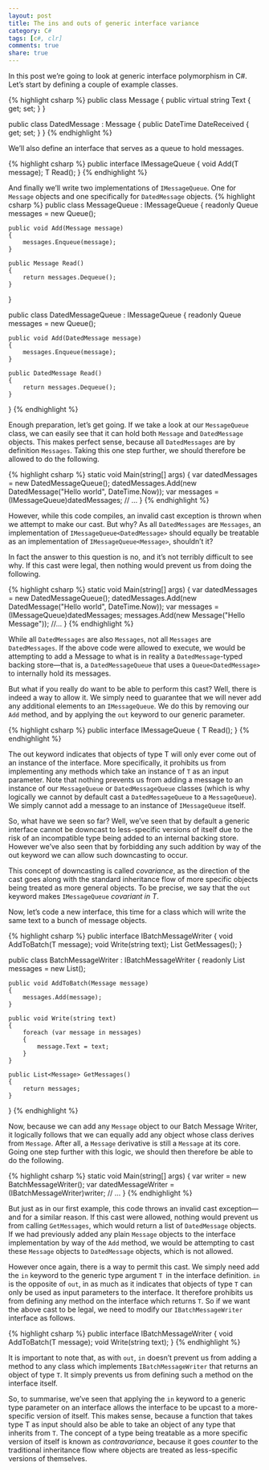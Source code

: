 ```yaml
---
layout: post
title: The ins and outs of generic interface variance
category: C#
tags: [c#, clr]
comments: true
share: true
---
```

In this post we’re going to look at generic interface polymorphism in C#. Let’s start by defining a couple of example classes.

{% highlight csharp %}
public class Message
{
    public virtual string Text { get; set; }
}

public class DatedMessage : Message
{
    public DateTime DateReceived { get; set; }
}
{% endhighlight %}

We’ll also define an interface that serves as a queue to hold messages.

{% highlight csharp %}
public interface IMessageQueue<T>
{
    void Add(T message);
    T Read();
}
{% endhighlight %}

And finally we’ll write two implementations of `IMessageQueue`. One for `Message` objects and one specifically for `DatedMessage` objects.
{% highlight csharp %}
public class MessageQueue : IMessageQueue<Message>
{
    readonly Queue<Message> messages = new Queue<Message>();

    public void Add(Message message)
    {
        messages.Enqueue(message);
    }

    public Message Read()
    {
        return messages.Dequeue();
    }
}

public class DatedMessageQueue : IMessageQueue<DatedMessage>
{
    readonly Queue<DatedMessage> messages = new Queue<DatedMessage>();

    public void Add(DatedMessage message)
    {
        messages.Enqueue(message);
    }

    public DatedMessage Read()
    {
        return messages.Dequeue();
    }
}
{% endhighlight %}

Enough preparation, let’s get going. If we take a look at our `MessageQueue` class, we can easily see that it can hold both `Message` and `DatedMessage` objects. This makes perfect sense, because all `DatedMessages` are by definition `Messages`. Taking this one step further, we should therefore be allowed to do the following.

{% highlight csharp %}
static void Main(string[] args)
{
    var datedMessages = new DatedMessageQueue();
    datedMessages.Add(new DatedMessage("Hello world", DateTime.Now));
    var messages = (IMessageQueue<Message>)datedMessages;
    // ...
}
{% endhighlight %}

However, while this code compiles, an invalid cast exception is thrown when we attempt to make our cast. But why? As all `DatedMessages` are `Messages`, an implementation of `IMessageQueue<DatedMessage>` should equally be treatable as an implementation of `IMessageQueue<Message>`, shouldn’t it?

In fact the answer to this question is no, and it’s not terribly difficult to see why. If this cast were legal, then nothing would prevent us from doing the following.

{% highlight csharp %}
static void Main(string[] args)
{
    var datedMessages = new DatedMessageQueue();
    datedMessages.Add(new DatedMessage("Hello world", DateTime.Now));
    var messages = (IMessageQueue<Message>)datedMessages;
    messages.Add(new Message("Hello Message"));
    //...
}
{% endhighlight %}

While all `DatedMessages` are also `Messages`, not all `Messages` are `DatedMessages`. If the above code were allowed to execute, we would be attempting to add a Message to what is in reality a `DatedMessage`-typed backing store—that is, a `DatedMessageQueue` that uses a `Queue<DatedMessage>` to internally hold its messages.

But what if you really do want to be able to perform this cast? Well, there is indeed a way to allow it. We simply need to guarantee that we will never add any additional elements to an `IMessageQueue`. We do this by removing our `Add` method, and by applying the `out` keyword to our generic parameter.

{% highlight csharp %}
public interface IMessageQueue<out T>
{
    T Read();
}
{% endhighlight %}

The out keyword indicates that objects of type T will only ever come out of an instance of the interface. More specifically, it prohibits us from implementing any methods which take an instance of `T` as an input parameter. Note that nothing prevents us from adding a message to an instance of our `MessageQueue` or `DatedMessageQueue` classes (which is why logically we cannot by default cast a `DatedMessageQueue` to a `MessageQueue`). We simply cannot add a message to an instance of `IMessageQueue` itself.

So, what have we seen so far? Well, we’ve seen that by default a generic interface cannot be downcast to less-specific versions of itself due to the risk of an incompatible type being added to an internal backing store. However we’ve also seen that by forbidding any such addition by way of the out keyword we can allow such downcasting to occur.

This concept of downcasting is called *covariance*, as the direction of the cast goes along with the standard inheritance flow of more specific objects being treated as more general objects. To be precise, we say that the `out` keyword makes `IMessageQueue` *covariant in T*.

Now, let’s code a new interface, this time for a class which will write the same text to a bunch of message objects.

{% highlight csharp %}
public interface IBatchMessageWriter<T>
{
    void AddToBatch(T message);
    void Write(string text);
    List<T> GetMessages();
}

public class BatchMessageWriter : IBatchMessageWriter<Message>
{
    readonly List<Message> messages = new List<Message>();

    public void AddToBatch(Message message)
    {
        messages.Add(message);
    }

    public void Write(string text)
    {
        foreach (var message in messages)
        {
            message.Text = text;
        }
    }

    public List<Message> GetMessages()
    {
        return messages;
    }
}
{% endhighlight %}

Now, because we can add any `Message` object to our Batch Message Writer, it logically follows that we can equally add any object whose class derives from `Message`. After all, a `Message` derivative is still a `Message` at its core. Going one step further with this logic, we should then therefore be able to do the following.

{% highlight csharp %}
static void Main(string[] args)
{
    var writer = new BatchMessageWriter();
    var datedMessageWriter = (IBatchMessageWriter<DatedMessage>)writer;
    // ...
}
{% endhighlight %}

But just as in our first example, this code throws an invalid cast exception—and for a similar reason. If this cast were allowed, nothing would prevent us from calling `GetMessages`, which would return a list of `DatedMessage` objects. If we had previously added any plain `Message` objects to the interface implementation by way of the `Add` method, we would be attempting to cast these `Message` objects to `DatedMessage` objects, which is not allowed.

However once again, there is a way to permit this cast. We simply need add the `in` keyword to the generic type argument `T `in the interface definition. `in` is the opposite of `out`, in as much as it indicates that objects of type `T` can only be used as input parameters to the interface. It therefore prohibits us from defining any method on the interface which returns `T`. So if we want the above cast to be legal, we need to modify our `IBatchMessageWriter` interface as follows.

{% highlight csharp %}
public interface IBatchMessageWriter<in T>
{
    void AddToBatch(T message);
    void Write(string text);
}
{% endhighlight %}

It is important to note that, as with `out`, `in` doesn’t prevent us from adding a method to any class which implements `IBatchMessageWriter` that returns an object of type `T`. It simply prevents us from defining such a method on the interface itself.

So, to summarise, we’ve seen that applying the `in` keyword to a generic type parameter on an interface allows the interface to be upcast to a more-specific version of itself. This makes sense, because a function that takes type T as input should also be able to take an object of any type that inherits from `T`. The concept of a type being treatable as a more specific version of itself is known as *contravariance*, because it goes *counter* to the traditional inheritance flow where objects are treated as less-specific versions of themselves.

